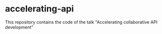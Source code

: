 # accelerating-api
This repository contains the code of the talk "Accelerating collaborative API development"
